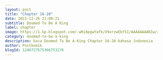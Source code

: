```yaml
---
layout: post 
title: "Chapter 16-20"
date: 2021-12-26 21:09:21
subtitle: Doomed To Be A King
label: chapter
image: https://1.bp.blogspot.com/-wRi8pgwYafk/X9xrzwEbf5I/AAAAAAAAN1w/3Yq-nshNB2kk_XuN5LOGdEhgwzt3e_eQwCLcBGAsYHQ/s72-c/Doomed-To-Be-A-King.jpg
category: doomed-to-be-a-king
description: baca Doomed To Be A King Chapter 16-20 bahasa indonesia 
author: Postkomik
blogId: 1246727575366753176
---
```

